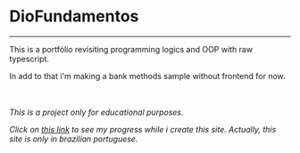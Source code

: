 # DioFundamentos
-------------
<p>This is a portfólio revisiting programming logics and OOP with raw typescript.</p>
<p>In add to that i'm making a bank methods sample without frontend for now. </p>
<br></br

<i>This is a project only for educational purposes.<i>

<i>Click on [this link](https://dio-fundamentos.vercel.app) to see my progress while i create this site. Actually, this site is only in brazilian portuguese.<i>
